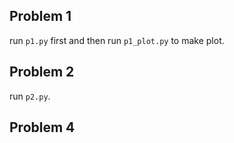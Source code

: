 ## Problem 1
run `p1.py` first and then run `p1_plot.py` to make plot. 

## Problem 2
run `p2.py`. 

## Problem 4
